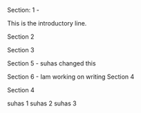 
Section: 1 -


This is the introductory line.


Section 2

Section 3 

Section 5 - suhas changed this

Section 6 - Iam working on writing Section 4

Section 4


suhas 1 
suhas 2
suhas 3

